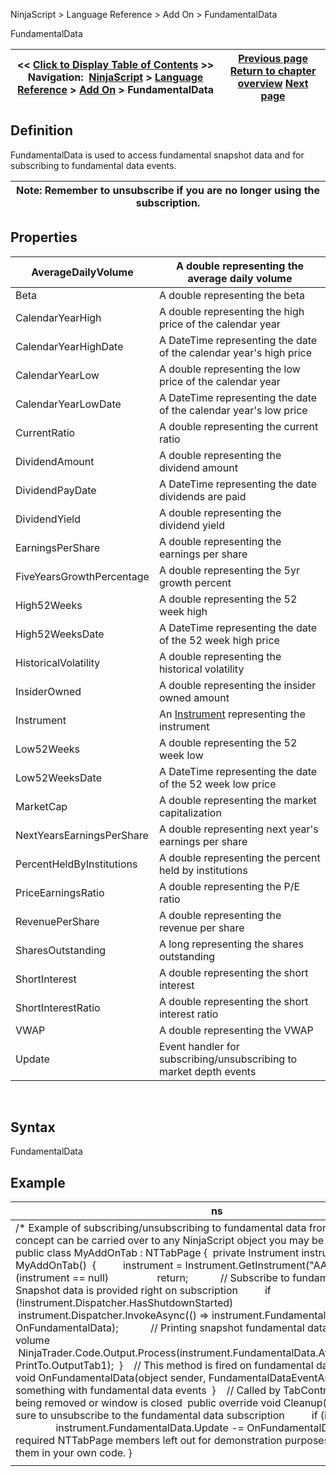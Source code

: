 ﻿
NinjaScript \> Language Reference \> Add On \> FundamentalData

FundamentalData

| \<\< [Click to Display Table of Contents](fundamentaldata.md) \>\> **Navigation:**     [NinjaScript](ninjascript.md) \> [Language Reference](language_reference_wip.md) \> [Add On](add_on.md) \> FundamentalData | [Previous page](controlcenter.md) [Return to chapter overview](add_on.md) [Next page](marketdata.md) |
| --- | --- |
## Definition
FundamentalData is used to access fundamental snapshot data and for subscribing to fundamental data events. 
 

| Note: Remember to unsubscribe if you are no longer using the subscription. |
| --- |

## Properties

| AverageDailyVolume | A double representing the average daily volume |
| --- | --- |
| Beta | A double representing the beta |
| CalendarYearHigh | A double representing the high price of the calendar year |
| CalendarYearHighDate | A DateTime representing the date of the calendar year's high price |
| CalendarYearLow | A double representing the low price of the calendar year |
| CalendarYearLowDate | A DateTime representing the date of the calendar year's low price |
| CurrentRatio | A double representing the current ratio |
| DividendAmount | A double representing the dividend amount |
| DividendPayDate | A DateTime representing the date dividends are paid |
| DividendYield | A double representing the dividend yield |
| EarningsPerShare | A double representing the earnings per share |
| FiveYearsGrowthPercentage | A double representing the 5yr growth percent |
| High52Weeks | A double representing the 52 week high |
| High52WeeksDate | A DateTime representing the date of the 52 week high price |
| HistoricalVolatility | A double representing the historical volatility |
| InsiderOwned | A double representing the insider owned amount |
| Instrument | An [Instrument](instrument.md) representing the instrument |
| Low52Weeks | A double representing the 52 week low |
| Low52WeeksDate | A DateTime representing the date of the 52 week low price |
| MarketCap | A double representing the market capitalization |
| NextYearsEarningsPerShare | A double representing next year's earnings per share |
| PercentHeldByInstitutions | A double representing the percent held by institutions |
| PriceEarningsRatio | A double representing the P/E ratio |
| RevenuePerShare | A double representing the revenue per share |
| SharesOutstanding | A long representing the shares outstanding |
| ShortInterest | A double representing the short interest |
| ShortInterestRatio | A double representing the short interest ratio |
| VWAP | A double representing the VWAP |
| Update | Event handler for subscribing/unsubscribing to market depth events |
 
## Syntax
FundamentalData

## Example

| ns |
| --- |
| /\* Example of subscribing/unsubscribing to fundamental data from an Add On. The concept can be carried over to any NinjaScript object you may be working on. \*/ public class MyAddOnTab : NTTabPage {  private Instrument instrument;    public MyAddOnTab()  {          instrument \= Instrument.GetInstrument("AAPL");            if (instrument \=\= null)                  return;            // Subscribe to fundamental data. Snapshot data is provided right on subscription          if (!instrument.Dispatcher.HasShutdownStarted)                  instrument.Dispatcher.InvokeAsync(() \=\> instrument.FundamentalData.Update \+\= OnFundamentalData);            // Printing snapshot fundamental data for average daily volume          NinjaTrader.Code.Output.Process(instrument.FundamentalData.AverageDailyVolume, PrintTo.OutputTab1\);  }    // This method is fired on fundamental data events  private void OnFundamentalData(object sender, FundamentalDataEventArgs e)  {           // Do something with fundamental data events  }    // Called by TabControl when tab is being removed or window is closed  public override void Cleanup()  {          // Make sure to unsubscribe to the fundamental data subscription          if (instrument !\= null)                  instrument.FundamentalData.Update \-\= OnFundamentalData;  }    // Other required NTTabPage members left out for demonstration purposes. Be sure to add them in your own code. } |
|  |
